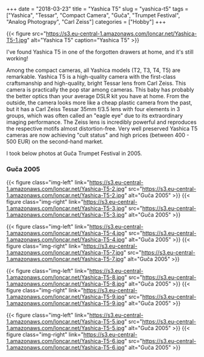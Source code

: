 +++
date = "2018-03-23"
title = "Yashica T5"
slug = "yashica-t5"
tags = ["Yashica", "Tessar", "Compact Camera", "Guča", "Trumpet Festival", "Analog Photograpy", "Carl Zeiss"]
categories = ["Hobby"]
+++

{{< figure src="https://s3.eu-central-1.amazonaws.com/loncar.net/Yashica-T5-1.jpg" alt="Yashica T5" caption="Yashica T5" >}}

I've found Yashica T5 in one of the forgotten drawers at home, and it's still working!

Among the compact cameras, all Yashica models (T2, T3, T4, T5) are remarkable. Yashica T5 is a high-quality camera with the first-class craftsmanship and high-quality, bright Tessar lens from Carl Zeiss. This camera is practically the pop star among cameras. This baby has probably the better optics than your average DSLR kit you have at home. From the outside, the camera looks more like a cheap plastic camera from the past, but it has a Carl Zeiss Tessar 35mm f/3.5 lens with four elements in 3 groups, which was often called an "eagle eye" due to its extraordinary imaging performance. 
The Zeiss lens is incredibly powerful and reproduces the respective motifs almost distortion-free. Very well preserved Yashica T5 cameras are now achieving "cult status" and high prices (between 400 - 500 EUR) on the second-hand market.

I took below photos at Guča Trumpet Festival in 2005.

### Guča 2005

{{< figure class="img-left" link="https://s3.eu-central-1.amazonaws.com/loncar.net/Yashica-T5-2.jpg" src="https://s3.eu-central-1.amazonaws.com/loncar.net/Yashica-T5-2.jpg" alt="Guča 2005" >}} {{< figure class="img-right" link="https://s3.eu-central-1.amazonaws.com/loncar.net/Yashica-T5-3.jpg" src="https://s3.eu-central-1.amazonaws.com/loncar.net/Yashica-T5-3.jpg" alt="Guča 2005" >}}

{{< figure class="img-left" link="https://s3.eu-central-1.amazonaws.com/loncar.net/Yashica-T5-4.jpg" src="https://s3.eu-central-1.amazonaws.com/loncar.net/Yashica-T5-4.jpg" alt="Guča 2005" >}} {{< figure class="img-right" link="https://s3.eu-central-1.amazonaws.com/loncar.net/Yashica-T5-7.jpg" src="https://s3.eu-central-1.amazonaws.com/loncar.net/Yashica-T5-7.jpg" alt="Guča 2005" >}}

{{< figure class="img-left" link="https://s3.eu-central-1.amazonaws.com/loncar.net/Yashica-T5-8.jpg" src="https://s3.eu-central-1.amazonaws.com/loncar.net/Yashica-T5-8.jpg" alt="Guča 2005" >}} {{< figure class="img-right" link="https://s3.eu-central-1.amazonaws.com/loncar.net/Yashica-T5-9.jpg" src="https://s3.eu-central-1.amazonaws.com/loncar.net/Yashica-T5-9.jpg" alt="Guča 2005" >}}

{{< figure class="img-left" link="https://s3.eu-central-1.amazonaws.com/loncar.net/Yashica-T5-5.jpg" src="https://s3.eu-central-1.amazonaws.com/loncar.net/Yashica-T5-5.jpg" alt="Guča 2005" >}} {{< figure class="img-right" link="https://s3.eu-central-1.amazonaws.com/loncar.net/Yashica-T5-6.jpg" src="https://s3.eu-central-1.amazonaws.com/loncar.net/Yashica-T5-6.jpg" alt="Guča 2005" >}}
